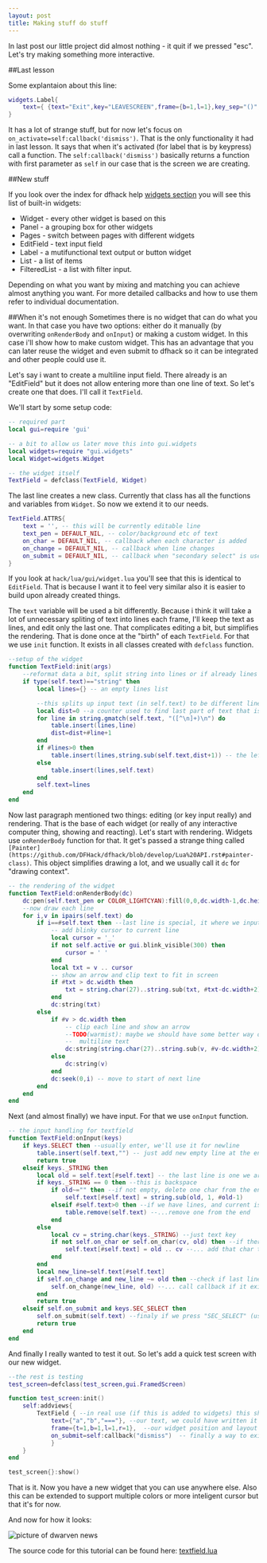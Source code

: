 ```yaml
---
layout: post
title: Making stuff do stuff
---
```


In last post our little project did almost nothing - it quit if we pressed "esc". Let's try making something more interactive.

##Last lesson

Some explantaion about this line:

```lua
widgets.Label{
	text={ {text="Exit",key="LEAVESCREEN",frame={b=1,l=1},key_sep="()",on_activate=self:callback('dismiss')} }
}
```
It has a lot of strange stuff, but for now let's focus on ``on_activate=self:callback('dismiss')``. That is the only
functionality it had in last lesson. It says that when it's activated (for label that is by keypress) call a function.
The ``self:callback('dismiss')`` basically returns a function with first parameter as ``self`` in our case that is the
screen we are creating.

##New stuff

If you look over the index for dfhack help [widgets section](https://github.com/DFHack/dfhack/blob/develop/Lua%20API.rst#gui-widgets)
you will see this list of built-in widgets:

* Widget - every other widget is based on this
* Panel - a grouping box for other widgets
* Pages - switch between pages with different widgets
* EditField - text input field
* Label - a mutifunctional text output or button widget
* List - a list of items
* FilteredList - a list with filter input.

Depending on what you want by mixing and matching you can achieve almost anything you want. For more detailed callbacks 
and how to use them refer to individual documentation.

##When it's not enough
Sometimes there is no widget that can do what you want. In that case you have two options: either do it manually (by 
overwriting ``onRenderBody`` and ``onInput``) or making a custom widget. In this case i'll show how to make custom widget.
This has an advantage that you can later reuse the widget and even submit to dfhack so it can be integrated and other people
could use it.

Let's say i want to create a multiline input field. There already is an "EditField" but it does not allow entering more than one line of text. So let's create one that does. I'll call it ``TextField``.

We'll start by some setup code:
```lua
-- required part
local gui=require 'gui'

-- a bit to allow us later move this into gui.widgets
local widgets=require "gui.widgets"
local Widget=widgets.Widget

-- the widget itself
TextField = defclass(TextField, Widget)
```

The last line creates a new class. Currently that class has all the functions and variables from ``Widget``. So now we extend it to our needs.

```lua
TextField.ATTRS{
    text = '', -- this will be currently editable line
    text_pen = DEFAULT_NIL, -- color/background etc of text
    on_char = DEFAULT_NIL, -- callback when each character is added
    on_change = DEFAULT_NIL, -- callback when line changes
    on_submit = DEFAULT_NIL, -- callback when "secondary select" is used to indicate finish
}
```

If you look at ``hack/lua/gui/widget.lua`` you'll see that this is identical to ``EditField``. That is because I want it to feel very similar also it is easier to build upon already created things.

The ``text`` variable will be used a bit differently. Because i think it will take a lot of unnecessary spliting of text into lines each frame, I'll keep the text as lines, and edit only the last one. That complicates editing a bit, but simplifies the rendering. That is done once at the "birth" of each ``TextField``. For that we use ``init`` function. It exists in all classes created with ``defclass`` function.

```lua
--setup of the widget
function TextField:init(args)
    --reformat data a bit, split string into lines or if already lines leave them
    if type(self.text)=="string" then
        local lines={} -- an empty lines list

        --this splits up input text (in self.text) to be different lines
        local dist=0 --a counter used to find last part of text that is left after all lines
        for line in string.gmatch(self.text, "([^\n]+)\n") do
            table.insert(lines,line)
            dist=dist+#line+1
        end
        if #lines>0 then
            table.insert(lines,string.sub(self.text,dist+1)) -- the leftover
        else
            table.insert(lines,self.text)
        end
        self.text=lines
    end
end
```

Now last paragraph mentioned two things: editing (or key input really) and rendering. That is the base of each widget (or really of any interactive computer thing, showing and reacting). Let's start with rendering. Widgets use ``onRenderBody`` function for that. It get's passed a strange thing called ``[Painter](https://github.com/DFHack/dfhack/blob/develop/Lua%20API.rst#painter-class)``. This object simplifies drawing a lot, and we usually call it ``dc`` for "drawing context".

```lua
-- the rendering of the widget
function TextField:onRenderBody(dc)
    dc:pen(self.text_pen or COLOR_LIGHTCYAN):fill(0,0,dc.width-1,dc.height-1) --first clear everything
    --now draw each line
    for i,v in ipairs(self.text) do
        if i==#self.text then --last line is special, it where we input
            -- add blinky cursor to current line
            local cursor = '_'
            if not self.active or gui.blink_visible(300) then
                cursor = ' '
            end
            local txt = v .. cursor
            -- show an arrow and clip text to fit in screen
            if #txt > dc.width then
                txt = string.char(27)..string.sub(txt, #txt-dc.width+2)
            end
            dc:string(txt)
        else
            if #v > dc.width then
                -- clip each line and show an arrow
                --TODO(warmist): maybe we should have some better way of clipping
                --  multiline text
                dc:string(string.char(27)..string.sub(v, #v-dc.width+2))
            else
                dc:string(v)
            end
            dc:seek(0,i) -- move to start of next line
        end
    end
end
```

Next (and almost finally) we have input. For that we use ``onInput`` function.

```lua
-- the input handling for textfield
function TextField:onInput(keys)
    if keys.SELECT then --usually enter, we'll use it for newline
        table.insert(self.text,"") -- just add new empty line at the end
        return true
    elseif keys._STRING then
        local old = self.text[#self.text] -- the last line is one we are editing
        if keys._STRING == 0 then --this is backspace
            if old~="" then --if not empty, delete one char from the end
                self.text[#self.text] = string.sub(old, 1, #old-1)
            elseif #self.text>0 then --if we have lines, and current is empty...
                table.remove(self.text) --...remove one from the end
            end
        else
            local cv = string.char(keys._STRING) --just text key
            if not self.on_char or self.on_char(cv, old) then --if there is a callback and it returns okay...
                self.text[#self.text] = old .. cv --... add that char to the end of last string
            end
        end
        local new_line=self.text[#self.text]
        if self.on_change and new_line ~= old then --check if last line changed and...
            self.on_change(new_line, old) --... call callback if it exists
        end
        return true
    elseif self.on_submit and keys.SEC_SELECT then
        self.on_submit(self.text) --finaly if we press "SEC_SELECT" (usually shift+enter) we call submit callback
        return true
    end
end
```

And finally I really wanted to test it out. So let's add a quick test screen with our new widget.

```lua
--the rest is testing
test_screen=defclass(test_screen,gui.FramedScreen)

function test_screen:init()
    self:addviews{
        TextField { --in real use (if this is added to widgets) this should be widgets.TextField
            text={"a","b","==="}, --our text, we could have written it as "a\nb\n===" or as lua multiline text with double '['
            frame={t=1,b=1,l=1,r=1},  --our widget position and layout
            on_submit=self:callback("dismiss")  -- finally a way to exist the screen
            }
    }
end

test_screen{}:show()
```

That is it. Now you have a new widget that you can use anywhere else. Also this can be extended to support multiple colors or more inteligent cursor but that it's for now.

And now for how it looks:

![picture of dwarven news](http://i.imgur.com/FkbkuUY.png "Dwarven News")

The source code for this tutorial can be found here: [textfield.lua](/dfhack-tutorials/lua/textfield.lua)
